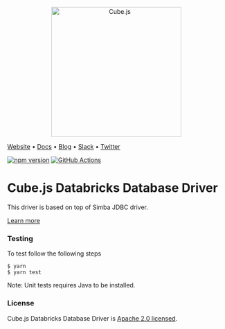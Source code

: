 <p align="center"><a href="https://cube.dev"><img src="https://i.imgur.com/zYHXm4o.png" alt="Cube.js" width="300px"></a></p>

[Website](https://cube.dev) • [Docs](https://cube.dev/docs) • [Blog](https://cube.dev/blog) • [Slack](https://slack.cube.dev) • [Twitter](https://twitter.com/the_cube_dev)

[![npm version](https://badge.fury.io/js/%40cubejs-backend%2Fserver.svg)](https://badge.fury.io/js/%40cubejs-backend%2Fserver)
[![GitHub Actions](https://github.com/cube-js/cube.js/workflows/Build/badge.svg)](https://github.com/cube-js/cube.js/actions?query=workflow%3ABuild+branch%3Amaster)

# Cube.js Databricks Database Driver

This driver is based on top of Simba JDBC driver.

[Learn more](https://github.com/cube-js/cube.js#getting-started)

### Testing

To test follow the following steps

```
$ yarn
$ yarn test
```

Note: Unit tests requires Java to be installed.

### License

Cube.js Databricks Database Driver is [Apache 2.0 licensed](./LICENSE).
